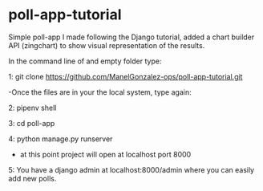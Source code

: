 # poll-app-tutorial
Simple poll-app I made following the Django tutorial, added a chart builder API (zingchart) to show visual representation of the results.

In the command line of and empty folder type:

1: git clone https://github.com/ManelGonzalez-ops/poll-app-tutorial.git

-Once the files are in your the local system, type again:

2:  pipenv shell

3:  cd poll-app

4:  python manage.py runserver

  - at this point project will open at localhost port 8000
  
5:  You have a django admin at localhost:8000/admin where you can easily add new polls.
 
